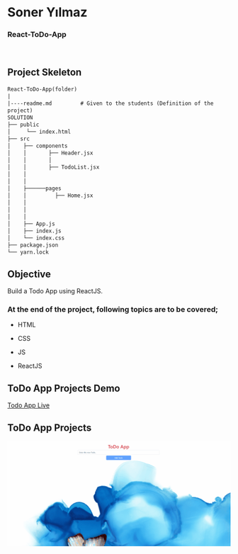 <h1>Soner Yılmaz</h1>
<h3>React-ToDo-App</h3>

<br>

## Project Skeleton

```
React-ToDo-App(folder)
|
|----readme.md         # Given to the students (Definition of the project)
SOLUTION
├── public
│     └── index.html
├── src
│    ├── components
│    │       ├── Header.jsx
│    │       │   
│    │       ├── TodoList.jsx 
│    │   
│    │ 
│    ├──────pages 
│    │         ├── Home.jsx
│    │
│    │
│    │ 
│    ├── App.js
│    ├── index.js
│    └── index.css
├── package.json
└── yarn.lock
```

## Objective

Build a Todo App using ReactJS.

### At the end of the project, following topics are to be covered;

- HTML

- CSS

- JS

- ReactJS

## ToDo App Projects Demo
[Todo App Live](https://react-todoapp-uuid.vercel.app/)


## ToDo App Projects

![React-ToDo-App Projects](react-todo-app.gif)



